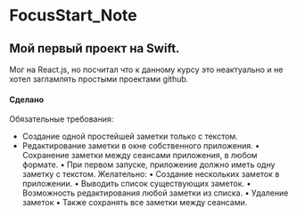 # FocusStart_Note

## Мой первый проект на Swift. 
Мог на React.js, но посчитал что к данному курсу это неактуально и не хотел загламлять простыми проектами github.
#### Сделано

Обязательные требования:
+ Создание одной простейшей заметки только с текстом.
+ Редактирование заметки в окне собственного приложения.
• Сохранение заметки между сеансами приложения, в любом формате.
• При первом запуске, приложение должно иметь одну заметку с текстом.
Желательно:
• Создание нескольких заметок в приложении.
• Выводить список существующих заметок.
• Возможность редактирования любой заметки из списка.
• Удаление заметок
• Также сохранять все заметки между сеансами.


